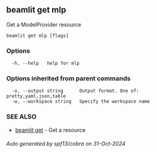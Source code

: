 ## beamlit get mlp

Get a ModelProvider resource

```
beamlit get mlp [flags]
```

### Options

```
  -h, --help   help for mlp
```

### Options inherited from parent commands

```
  -o, --output string      Output format. One of: pretty,yaml,json,table
  -w, --workspace string   Specify the workspace name
```

### SEE ALSO

* [beamlit get](beamlit_get.md)	 - Get a resource

###### Auto generated by spf13/cobra on 31-Oct-2024
